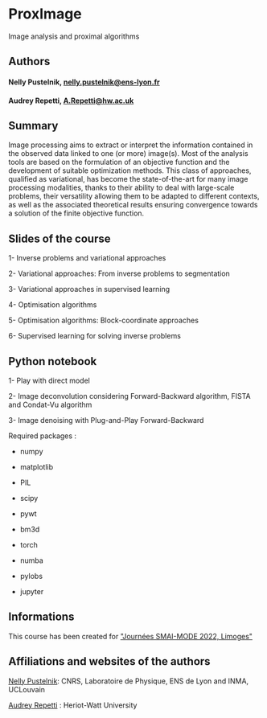 # ProxImage
Image analysis and proximal algorithms

## Authors

#### Nelly Pustelnik, nelly.pustelnik@ens-lyon.fr 

#### Audrey Repetti, A.Repetti@hw.ac.uk

## Summary

Image processing  aims to extract or interpret the information contained in the observed data linked to one (or more) image(s). Most of the analysis tools are based on the formulation of an objective function and the development of suitable optimization methods. This class of approaches, qualified as variational, has become the state-of-the-art for many image processing modalities, thanks to their ability to deal with large-scale problems, their versatility allowing them to be adapted to different contexts, as well as the associated theoretical results ensuring convergence towards a solution of the finite objective function.

## Slides of the course

1-  Inverse problems and variational approaches

2- Variational approaches: From inverse problems to segmentation

3- Variational approaches in supervised learning

4- Optimisation algorithms

5- Optimisation algorithms: Block-coordinate approaches

6- Supervised learning for solving inverse problems 



## Python notebook

1- Play with direct model

2- Image deconvolution considering Forward-Backward algorithm, FISTA and Condat-Vu algorithm

3- Image denoising with Plug-and-Play Forward-Backward

Required packages :

  * numpy
  
  * matplotlib
  
  * PIL
   
  * scipy
   
  * pywt
   
  * bm3d
   
  * torch
   
  * numba
   
  * pylobs
   
  * jupyter

## Informations

This course has been created for ["Journées SMAI-MODE 2022, Limoges"](https://indico.math.cnrs.fr/event/6564/)

## Affiliations and websites of the authors 

[Nelly Pustelnik](http://perso.ens-lyon.fr/nelly.pustelnik/): CNRS, Laboratoire de Physique, ENS de Lyon and INMA, UCLouvain

[Audrey Repetti](https://sites.google.com/view/audreyrepetti) : Heriot-Watt University


